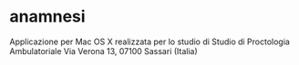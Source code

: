 # anamnesi
Applicazione per Mac OS X realizzata per lo studio di Studio di Proctologia Ambulatoriale Via Verona 13, 07100 Sassari (Italia)
